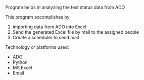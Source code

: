Program helps in analyzing the test status data from ADO 

This program accomplishes by 
1. importing data from ADO into Excel
2. Send the generated Excel file by mail to the assigned people
3. Create a scheduler to send mail

Technology or platforms used:
- ADO
- Python
- MS Excel
- Email 
